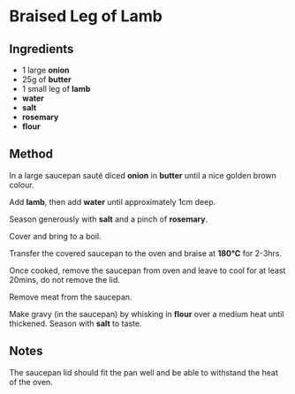 # Braised Leg of Lamb

## Ingredients

- 1 large **onion**
- 25g of **butter** 
- 1 small leg of **lamb**
- **water**
- **salt**
- **rosemary**
- **flour**

## Method

In a large saucepan sauté diced **onion** in **butter** until a nice golden brown colour.

Add **lamb**, then add **water** until approximately 1cm deep.

Season generously with **salt** and a pinch of **rosemary**.

Cover and bring to a boil.

Transfer the covered saucepan to the oven and braise at **180&deg;C** for 2-3hrs.

Once cooked, remove the saucepan from oven and leave to cool for at least 20mins, do not remove the lid.

Remove meat from the saucepan.

Make gravy (in the saucepan) by whisking in **flour** over a medium heat until thickened. Season with **salt** to taste.

## Notes

The saucepan lid should fit the pan well and be able to withstand the heat of the oven.
